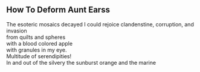 How To Deform Aunt Earss
------------------------
The esoteric mosaics decayed I could rejoice clandenstine, corruption, and invasion  
from quilts and spheres  
with a blood colored apple  
with granules in my eye.  
Multitude of serendipities!  
In and out of the silvery the sunburst orange and the marine  
